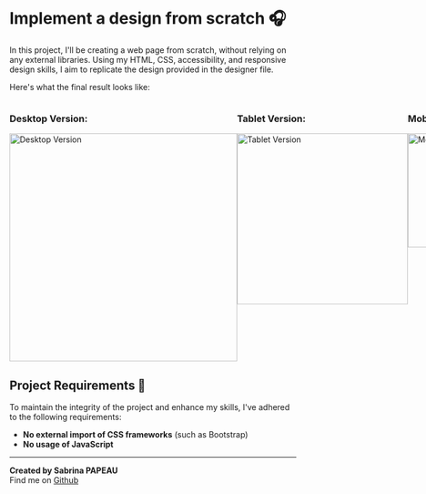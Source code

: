 # Implement a design from scratch 🎧

In this project, I'll be creating a web page from scratch, without relying on any external libraries. Using my HTML, CSS, accessibility, and responsive design skills, I aim to replicate the design provided in the designer file.  

Here's what the final result looks like:

<div style="display: flex; justify-content: space-between;">

  <!-- Desktop Version -->
  <div>
    <h3>Desktop Version:</h3>
    <img src="https://zupimages.net/up/24/18/m60n.png" alt="Desktop Version" width="400">
  </div>

  <!-- Tablet Version -->
  <div>
    <h3>Tablet Version:</h3>
    <img src="https://zupimages.net/up/24/18/1y6b.png" alt="Tablet Version" width="300">
  </div>

  <!-- Mobile Version -->
  <div>
    <h3>Mobile Version:</h3>
    <img src="https://zupimages.net/up/24/18/h14n.png" alt="Mobile Version" width="200">
  </div>

</div>

## Project Requirements 🚀

To maintain the integrity of the project and enhance my skills, I've adhered to the following requirements:

- **No external import of CSS frameworks** (such as Bootstrap)
- **No usage of JavaScript**

---

**Created by Sabrina PAPEAU**  
Find me on [Github](https://github.com/Holbiwan)
